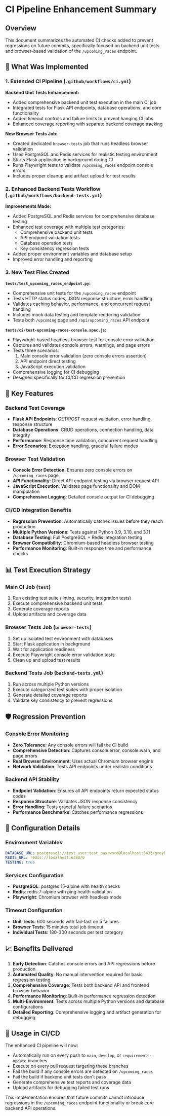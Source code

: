 # CI Pipeline Enhancement Summary

## Overview
This document summarizes the automated CI checks added to prevent regressions on future commits, specifically focused on backend unit tests and browser-based validation of the `/upcoming_races` endpoint.

## 🚀 What Was Implemented

### 1. Extended CI Pipeline (`.github/workflows/ci.yml`)

**Backend Unit Tests Enhancement:**
- Added comprehensive backend unit test execution in the main CI job
- Integrated tests for Flask API endpoints, database operations, and core functionality
- Added timeout controls and failure limits to prevent hanging CI jobs
- Enhanced coverage reporting with separate backend coverage tracking

**New Browser Tests Job:**
- Created dedicated `browser-tests` job that runs headless browser validation
- Uses PostgreSQL and Redis services for realistic testing environment  
- Starts Flask application in background during CI
- Runs Playwright tests to validate `/upcoming_races` endpoint console errors
- Includes proper cleanup and artifact upload for test results

### 2. Enhanced Backend Tests Workflow (`.github/workflows/backend-tests.yml`)

**Improvements Made:**
- Added PostgreSQL and Redis services for comprehensive database testing
- Enhanced test coverage with multiple test categories:
  - Comprehensive backend unit tests
  - API endpoint validation tests
  - Database operation tests
  - Key consistency regression tests
- Added proper environment variables and database setup
- Improved error handling and reporting

### 3. New Test Files Created

**`tests/test_upcoming_races_endpoint.py`:**
- Comprehensive unit tests for the `/upcoming_races` endpoint
- Tests HTTP status codes, JSON response structure, error handling
- Validates caching behavior, performance, and concurrent request handling
- Includes mock data testing and template rendering validation
- Tests both `/upcoming` page and `/api/upcoming_races` API endpoint

**`tests/ci/test-upcoming-races-console.spec.js`:**
- Playwright-based headless browser test for console error validation
- Captures and validates console errors, warnings, and page errors
- Tests three scenarios:
  1. Main console error validation (zero console errors assertion)
  2. API endpoint direct testing
  3. JavaScript execution validation
- Comprehensive logging for CI debugging
- Designed specifically for CI/CD regression prevention

## 🎯 Key Features

### Backend Test Coverage
- **Flask API Endpoints**: GET/POST request validation, error handling, response structure
- **Database Operations**: CRUD operations, connection handling, data integrity
- **Performance**: Response time validation, concurrent request handling
- **Error Scenarios**: Exception handling, graceful failure modes

### Browser Test Validation
- **Console Error Detection**: Ensures zero console errors on `/upcoming_races` page
- **API Functionality**: Direct API endpoint testing via browser request API
- **JavaScript Execution**: Validates page functionality and DOM manipulation
- **Comprehensive Logging**: Detailed console output for CI debugging

### CI/CD Integration Benefits
- **Regression Prevention**: Automatically catches issues before they reach production
- **Multiple Python Versions**: Tests against Python 3.9, 3.10, and 3.11
- **Database Testing**: Full PostgreSQL + Redis integration testing
- **Browser Compatibility**: Chromium-based headless browser testing
- **Performance Monitoring**: Built-in response time and performance checks

## 📊 Test Execution Strategy

### Main CI Job (`test`)
1. Run existing test suite (linting, security, integration tests)
2. Execute comprehensive backend unit tests
3. Generate coverage reports
4. Upload artifacts and coverage data

### Browser Tests Job (`browser-tests`)
1. Set up isolated test environment with databases
2. Start Flask application in background
3. Wait for application readiness
4. Execute Playwright console error validation tests
5. Clean up and upload test results

### Backend Tests Job (`backend-tests.yml`)
1. Run across multiple Python versions
2. Execute categorized test suites with proper isolation
3. Generate detailed coverage reports
4. Validate key consistency to prevent regressions

## 🛡️ Regression Prevention

### Console Error Monitoring
- **Zero Tolerance**: Any console errors will fail the CI build
- **Comprehensive Detection**: Captures console.error, console.warn, and page errors
- **Real Browser Environment**: Uses actual Chromium browser engine
- **Network Validation**: Tests API endpoints under realistic conditions

### Backend API Stability
- **Endpoint Validation**: Ensures all API endpoints return expected status codes
- **Response Structure**: Validates JSON response consistency
- **Error Handling**: Tests graceful failure scenarios
- **Performance Benchmarks**: Catches performance regressions

## 🔧 Configuration Details

### Environment Variables
```yaml
DATABASE_URL: postgresql://test_user:test_password@localhost:5433/greyhound_test
REDIS_URL: redis://localhost:6380/0
TESTING: true
```

### Services Configuration
- **PostgreSQL**: postgres:15-alpine with health checks
- **Redis**: redis:7-alpine with ping health validation
- **Playwright**: Chromium browser with headless mode

### Timeout Configuration
- **Unit Tests**: 600 seconds with fail-fast on 5 failures
- **Browser Tests**: 15 minutes total job timeout
- **Individual Tests**: 180-300 seconds per test category

## 📈 Benefits Delivered

1. **Early Detection**: Catches console errors and API regressions before production
2. **Automated Quality**: No manual intervention required for basic regression testing
3. **Comprehensive Coverage**: Tests both backend API and frontend browser behavior
4. **Performance Monitoring**: Built-in performance regression detection
5. **Multi-Environment**: Tests across multiple Python versions and database configurations
6. **Detailed Reporting**: Comprehensive logging and artifact generation for debugging

## 🚀 Usage in CI/CD

The enhanced CI pipeline will now:
- Automatically run on every push to `main`, `develop`, or `requirements-update` branches
- Execute on every pull request targeting these branches
- Fail the build if any console errors are detected on `/upcoming_races`
- Fail the build if backend unit tests don't pass
- Generate comprehensive test reports and coverage data
- Upload artifacts for debugging failed test runs

This implementation ensures that future commits cannot introduce regressions in the `/upcoming_races` endpoint functionality or break core backend API operations.
